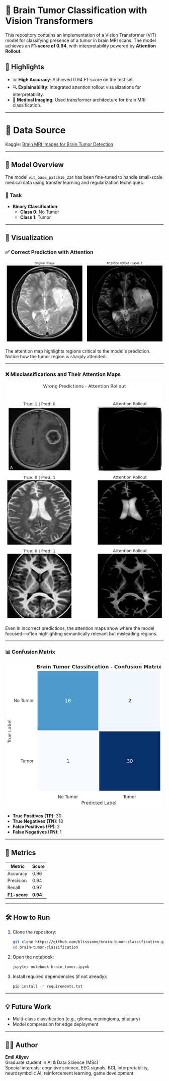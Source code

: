 
# 🧠 Brain Tumor Classification with Vision Transformers

This repository contains an implementation of a Vision Transformer (ViT) model for classifying presence of a tumor in brain MRI scans. The model achieves an **F1-score of 0.94**, with interpretability powered by **Attention Rollout**.

## 🚀 Highlights

- 📊 **High Accuracy**: Achieved 0.94 F1-score on the test set.
- 🔍 **Explainability**: Integrated attention rollout visualizations for interpretability.
- 🧠 **Medical Imaging**: Used transformer architecture for brain MRI classification.
  
---

# 💾 Data Source

Kaggle: [Brain MRI Images for Brain Tumor Detection](https://www.kaggle.com/datasets/navoneel/brain-mri-images-for-brain-tumor-detection)

---

## 🧠 Model Overview

The model `vit_base_patch16_224` has been fine-tuned to handle small-scale medical data using transfer learning and regularization techniques.

### 📌 Task

- **Binary Classification**:
  - **Class 0**: No Tumor
  - **Class 1**: Tumor

---

## 📸 Visualization

### ✅ Correct Prediction with Attention
![Attention Rollout](./attention_rollout.png)

The attention map highlights regions critical to the model's prediction. Notice how the tumor region is sharply attended.

---

### ❌ Misclassifications and Their Attention Maps
![Wrong Predictions](./attention_rollout_lacking_semantics.png)

Even in incorrect predictions, the attention maps show where the model focused—often highlighting semantically relevant but misleading regions.

---

### 📊 Confusion Matrix
![Confusion Matrix](./confusion_matrix.png)

- **True Positives (TP)**: 30
- **True Negatives (TN)**: 18
- **False Positives (FP)**: 2
- **False Negatives (FN)**: 1

---

## 🧪 Metrics

| Metric       | Score  |
|--------------|--------|
| Accuracy     | 0.96   |
| Precision    | 0.94   |
| Recall       | 0.97   |
| **F1-score** | **0.94** |

---

## 🛠️ How to Run

1. Clone the repository:
   ```bash
   git clone https://github.com/blisssome/brain-tumor-classification.git
   cd brain-tumor-classification
   ```

2. Open the notebook:
   ```bash
   jupyter notebook brain_tumor.ipynb
   ```

3. Install required dependencies (if not already):
   ```bash
   pip install -r requirements.txt
   ```

---

## 💡 Future Work

- Multi-class classification (e.g., glioma, meningioma, pituitary)
- Model compression for edge deployment

---

## 🧑‍🔬 Author

**Emil Aliyev**  
Graduate student in AI & Data Science (MSc)  
Special interests: cognitive science, EEG signals, BCI, interpretability, neurosymbolic AI, reinforcement learning, game development

